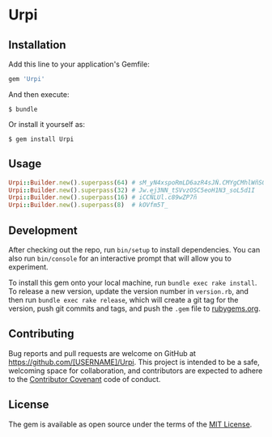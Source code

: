 # Urpi

## Installation

Add this line to your application's Gemfile:

```ruby
gem 'Urpi'
```

And then execute:

    $ bundle

Or install it yourself as:

    $ gem install Urpi

## Usage

```ruby
Urpi::Builder.new().superpass(64) # sM_yN4xspoRmLD6azR4sJÑ.CMYgCMhlWñS0VWjTPy.FkTA4DhooWKB5JJSdBhmmp
Urpi::Builder.new().superpass(32) # Jw.ej3NN_tSVvzOSC5eoH1N3_soL5d1I
Urpi::Builder.new().superpass(16) # iCCÑLUl.c89wZP7ñ
Urpi::Builder.new().superpass(8)  # kOVfm5T_
```

## Development

After checking out the repo, run `bin/setup` to install dependencies. You can also run `bin/console` for an interactive prompt that will allow you to experiment.

To install this gem onto your local machine, run `bundle exec rake install`. To release a new version, update the version number in `version.rb`, and then run `bundle exec rake release`, which will create a git tag for the version, push git commits and tags, and push the `.gem` file to [rubygems.org](https://rubygems.org).

## Contributing

Bug reports and pull requests are welcome on GitHub at https://github.com/[USERNAME]/Urpi. This project is intended to be a safe, welcoming space for collaboration, and contributors are expected to adhere to the [Contributor Covenant](http://contributor-covenant.org) code of conduct.


## License

The gem is available as open source under the terms of the [MIT License](http://opensource.org/licenses/MIT).

